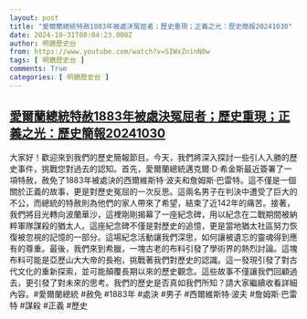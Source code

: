 ```yaml
---
layout: post
title: "愛爾蘭總統特赦1883年被處決冤屈者；歷史重現；正義之光：歷史簡報20241030"
date: 2024-10-31T00:04:23.000Z
author: 明鏡歷史台
from: https://www.youtube.com/watch?v=SIWxZninN0w
tags: [ 明鏡歷史台 ]
comments: True
categories: [ 明鏡歷史台 ]
---
```

<!--1730333063000-->
[愛爾蘭總統特赦1883年被處決冤屈者；歷史重現；正義之光：歷史簡報20241030](https://www.youtube.com/watch?v=SIWxZninN0w)
------

<div>
大家好！歡迎來到我們的歷史簡報節目。今天，我們將深入探討一些引人入勝的歷史事件，挑戰您對過去的認知。首先，愛爾蘭總統邁克爾·D·希金斯最近簽署了一項特赦，赦免了1883年被處決的西爾維斯特·波夫和詹姆斯·巴雷特。這不僅是一個關於正義的故事，更是對歷史冤屈的一次反思。這兩名男子在判決中遭受了巨大的不公，而總統的特赦則為他們的家人帶來了希望，結束了近142年的痛苦。接著，我們將目光轉向波蘭華沙，這裡剛剛揭幕了一座紀念碑，用以紀念在二戰期間被納粹軍隊謀殺的猶太人。這座紀念碑不僅是對歷史的追憶，更是當地猶太社區努力恢復被忽視的記憶的一部分。這場紀念活動讓我們深思，如何讓被遺忘的靈魂得到應有的尊重。最後，我們來到希臘，一塊古老的布料引發了學術界的熱烈討論。這塊布料可能是亞歷山大大帝的長袍，挑戰著我們對歷史的認識。這一發現引發了對古代文化的重新探索，並可能顛覆長期以來的歷史觀念。這些故事不僅讓我們回顧過去，更引發了對未來的思考。我們的歷史是否真如我們所知？請大家繼續收看詳細內容。#愛爾蘭總統 #赦免 #1883年 #處決 #男子 #西爾維斯特·波夫 #詹姆斯·巴雷特 #謀殺 #正義 #歷史
</div>
